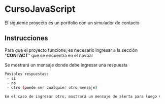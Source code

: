 # CursoJavaScript

El siguiente proyecto es un portfolio con un simulador de contacto

## **Instrucciones**

Para que el proyecto funcione, es necesario ingresar a la sección "**CONTACT**" que se encuentra en el navbar

Se mostrará un mensaje donde debe ingresar una respuesta

```bash
Posibles respuestas:
 - si
 - no
 - otro (puede ser cualquier otro mensaje)
```

```bash
En el caso de ingresar otro, mostrará un mensaje de alerta para luego volver a mostrar la solicitud inicial
```
